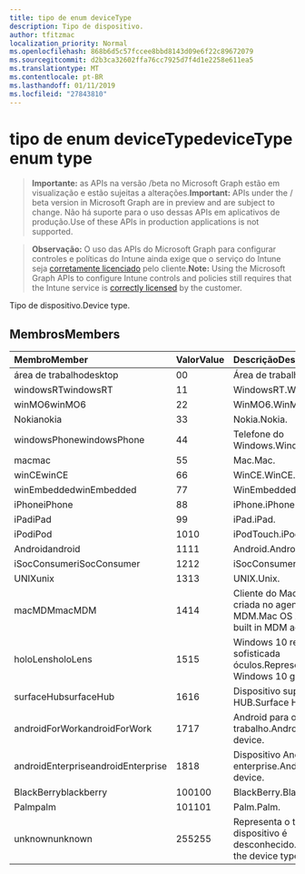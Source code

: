 ```yaml
---
title: tipo de enum deviceType
description: Tipo de dispositivo.
author: tfitzmac
localization_priority: Normal
ms.openlocfilehash: 868b6d5c57fccee8bbd8143d09e6f22c89672079
ms.sourcegitcommit: d2b3ca32602ffa76cc7925d7f4d1e2258e611ea5
ms.translationtype: MT
ms.contentlocale: pt-BR
ms.lasthandoff: 01/11/2019
ms.locfileid: "27843810"
---
```

# <a name="devicetype-enum-type"></a><span data-ttu-id="b18df-103">tipo de enum deviceType</span><span class="sxs-lookup"><span data-stu-id="b18df-103">deviceType enum type</span></span>

> <span data-ttu-id="b18df-104">**Importante:** as APIs na versão /beta no Microsoft Graph estão em visualização e estão sujeitas a alterações.</span><span class="sxs-lookup"><span data-stu-id="b18df-104">**Important:** APIs under the / beta version in Microsoft Graph are in preview and are subject to change.</span></span> <span data-ttu-id="b18df-105">Não há suporte para o uso dessas APIs em aplicativos de produção.</span><span class="sxs-lookup"><span data-stu-id="b18df-105">Use of these APIs in production applications is not supported.</span></span>

> <span data-ttu-id="b18df-106">**Observação:** O uso das APIs do Microsoft Graph para configurar controles e políticas do Intune ainda exige que o serviço do Intune seja [corretamente licenciado](https://go.microsoft.com/fwlink/?linkid=839381) pelo cliente.</span><span class="sxs-lookup"><span data-stu-id="b18df-106">**Note:** Using the Microsoft Graph APIs to configure Intune controls and policies still requires that the Intune service is [correctly licensed](https://go.microsoft.com/fwlink/?linkid=839381) by the customer.</span></span>

<span data-ttu-id="b18df-107">Tipo de dispositivo.</span><span class="sxs-lookup"><span data-stu-id="b18df-107">Device type.</span></span>
## <a name="members"></a><span data-ttu-id="b18df-108">Membros</span><span class="sxs-lookup"><span data-stu-id="b18df-108">Members</span></span>
|<span data-ttu-id="b18df-109">Membro</span><span class="sxs-lookup"><span data-stu-id="b18df-109">Member</span></span>|<span data-ttu-id="b18df-110">Valor</span><span class="sxs-lookup"><span data-stu-id="b18df-110">Value</span></span>|<span data-ttu-id="b18df-111">Descrição</span><span class="sxs-lookup"><span data-stu-id="b18df-111">Description</span></span>|
|:---|:---|:---|
|<span data-ttu-id="b18df-112">área de trabalho</span><span class="sxs-lookup"><span data-stu-id="b18df-112">desktop</span></span>|<span data-ttu-id="b18df-113">0</span><span class="sxs-lookup"><span data-stu-id="b18df-113">0</span></span>|<span data-ttu-id="b18df-114">Área de trabalho.</span><span class="sxs-lookup"><span data-stu-id="b18df-114">Desktop.</span></span>|
|<span data-ttu-id="b18df-115">windowsRT</span><span class="sxs-lookup"><span data-stu-id="b18df-115">windowsRT</span></span>|<span data-ttu-id="b18df-116">1</span><span class="sxs-lookup"><span data-stu-id="b18df-116">1</span></span>|<span data-ttu-id="b18df-117">WindowsRT.</span><span class="sxs-lookup"><span data-stu-id="b18df-117">WindowsRT.</span></span>|
|<span data-ttu-id="b18df-118">winMO6</span><span class="sxs-lookup"><span data-stu-id="b18df-118">winMO6</span></span>|<span data-ttu-id="b18df-119">2</span><span class="sxs-lookup"><span data-stu-id="b18df-119">2</span></span>|<span data-ttu-id="b18df-120">WinMO6.</span><span class="sxs-lookup"><span data-stu-id="b18df-120">WinMO6.</span></span>|
|<span data-ttu-id="b18df-121">Nokia</span><span class="sxs-lookup"><span data-stu-id="b18df-121">nokia</span></span>|<span data-ttu-id="b18df-122">3</span><span class="sxs-lookup"><span data-stu-id="b18df-122">3</span></span>|<span data-ttu-id="b18df-123">Nokia.</span><span class="sxs-lookup"><span data-stu-id="b18df-123">Nokia.</span></span>|
|<span data-ttu-id="b18df-124">windowsPhone</span><span class="sxs-lookup"><span data-stu-id="b18df-124">windowsPhone</span></span>|<span data-ttu-id="b18df-125">4</span><span class="sxs-lookup"><span data-stu-id="b18df-125">4</span></span>|<span data-ttu-id="b18df-126">Telefone do Windows.</span><span class="sxs-lookup"><span data-stu-id="b18df-126">Windows phone.</span></span>|
|<span data-ttu-id="b18df-127">mac</span><span class="sxs-lookup"><span data-stu-id="b18df-127">mac</span></span>|<span data-ttu-id="b18df-128">5</span><span class="sxs-lookup"><span data-stu-id="b18df-128">5</span></span>|<span data-ttu-id="b18df-129">Mac.</span><span class="sxs-lookup"><span data-stu-id="b18df-129">Mac.</span></span>|
|<span data-ttu-id="b18df-130">winCE</span><span class="sxs-lookup"><span data-stu-id="b18df-130">winCE</span></span>|<span data-ttu-id="b18df-131">6</span><span class="sxs-lookup"><span data-stu-id="b18df-131">6</span></span>|<span data-ttu-id="b18df-132">WinCE.</span><span class="sxs-lookup"><span data-stu-id="b18df-132">WinCE.</span></span>|
|<span data-ttu-id="b18df-133">winEmbedded</span><span class="sxs-lookup"><span data-stu-id="b18df-133">winEmbedded</span></span>|<span data-ttu-id="b18df-134">7</span><span class="sxs-lookup"><span data-stu-id="b18df-134">7</span></span>|<span data-ttu-id="b18df-135">WinEmbedded.</span><span class="sxs-lookup"><span data-stu-id="b18df-135">WinEmbedded.</span></span>|
|<span data-ttu-id="b18df-136">iPhone</span><span class="sxs-lookup"><span data-stu-id="b18df-136">iPhone</span></span>|<span data-ttu-id="b18df-137">8</span><span class="sxs-lookup"><span data-stu-id="b18df-137">8</span></span>|<span data-ttu-id="b18df-138">iPhone.</span><span class="sxs-lookup"><span data-stu-id="b18df-138">iPhone.</span></span>|
|<span data-ttu-id="b18df-139">iPad</span><span class="sxs-lookup"><span data-stu-id="b18df-139">iPad</span></span>|<span data-ttu-id="b18df-140">9</span><span class="sxs-lookup"><span data-stu-id="b18df-140">9</span></span>|<span data-ttu-id="b18df-141">iPad.</span><span class="sxs-lookup"><span data-stu-id="b18df-141">iPad.</span></span>|
|<span data-ttu-id="b18df-142">iPod</span><span class="sxs-lookup"><span data-stu-id="b18df-142">iPod</span></span>|<span data-ttu-id="b18df-143">10</span><span class="sxs-lookup"><span data-stu-id="b18df-143">10</span></span>|<span data-ttu-id="b18df-144">iPodTouch.</span><span class="sxs-lookup"><span data-stu-id="b18df-144">iPodTouch.</span></span>|
|<span data-ttu-id="b18df-145">Android</span><span class="sxs-lookup"><span data-stu-id="b18df-145">android</span></span>|<span data-ttu-id="b18df-146">11</span><span class="sxs-lookup"><span data-stu-id="b18df-146">11</span></span>|<span data-ttu-id="b18df-147">Android.</span><span class="sxs-lookup"><span data-stu-id="b18df-147">Android.</span></span>|
|<span data-ttu-id="b18df-148">iSocConsumer</span><span class="sxs-lookup"><span data-stu-id="b18df-148">iSocConsumer</span></span>|<span data-ttu-id="b18df-149">12</span><span class="sxs-lookup"><span data-stu-id="b18df-149">12</span></span>|<span data-ttu-id="b18df-150">iSocConsumer.</span><span class="sxs-lookup"><span data-stu-id="b18df-150">iSocConsumer.</span></span>|
|<span data-ttu-id="b18df-151">UNIX</span><span class="sxs-lookup"><span data-stu-id="b18df-151">unix</span></span>|<span data-ttu-id="b18df-152">13</span><span class="sxs-lookup"><span data-stu-id="b18df-152">13</span></span>|<span data-ttu-id="b18df-153">UNIX.</span><span class="sxs-lookup"><span data-stu-id="b18df-153">Unix.</span></span>|
|<span data-ttu-id="b18df-154">macMDM</span><span class="sxs-lookup"><span data-stu-id="b18df-154">macMDM</span></span>|<span data-ttu-id="b18df-155">14</span><span class="sxs-lookup"><span data-stu-id="b18df-155">14</span></span>|<span data-ttu-id="b18df-156">Cliente do Mac OS X usando criada no agente de MDM.</span><span class="sxs-lookup"><span data-stu-id="b18df-156">Mac OS X client using built in MDM agent.</span></span>|
|<span data-ttu-id="b18df-157">holoLens</span><span class="sxs-lookup"><span data-stu-id="b18df-157">holoLens</span></span>|<span data-ttu-id="b18df-158">15</span><span class="sxs-lookup"><span data-stu-id="b18df-158">15</span></span>|<span data-ttu-id="b18df-159">Windows 10 representando a sofisticada óculos.</span><span class="sxs-lookup"><span data-stu-id="b18df-159">Representing the fancy Windows 10 goggles.</span></span>|
|<span data-ttu-id="b18df-160">surfaceHub</span><span class="sxs-lookup"><span data-stu-id="b18df-160">surfaceHub</span></span>|<span data-ttu-id="b18df-161">16</span><span class="sxs-lookup"><span data-stu-id="b18df-161">16</span></span>|<span data-ttu-id="b18df-162">Dispositivo superfície de HUB.</span><span class="sxs-lookup"><span data-stu-id="b18df-162">Surface HUB device.</span></span>|
|<span data-ttu-id="b18df-163">androidForWork</span><span class="sxs-lookup"><span data-stu-id="b18df-163">androidForWork</span></span>|<span data-ttu-id="b18df-164">17</span><span class="sxs-lookup"><span data-stu-id="b18df-164">17</span></span>|<span data-ttu-id="b18df-165">Android para o dispositivo de trabalho.</span><span class="sxs-lookup"><span data-stu-id="b18df-165">Android for work device.</span></span>|
|<span data-ttu-id="b18df-166">androidEnterprise</span><span class="sxs-lookup"><span data-stu-id="b18df-166">androidEnterprise</span></span>|<span data-ttu-id="b18df-167">18</span><span class="sxs-lookup"><span data-stu-id="b18df-167">18</span></span>|<span data-ttu-id="b18df-168">Dispositivo Android enterprise.</span><span class="sxs-lookup"><span data-stu-id="b18df-168">Android enterprise device.</span></span>|
|<span data-ttu-id="b18df-169">BlackBerry</span><span class="sxs-lookup"><span data-stu-id="b18df-169">blackberry</span></span>|<span data-ttu-id="b18df-170">100</span><span class="sxs-lookup"><span data-stu-id="b18df-170">100</span></span>|<span data-ttu-id="b18df-171">BlackBerry.</span><span class="sxs-lookup"><span data-stu-id="b18df-171">Blackberry.</span></span>|
|<span data-ttu-id="b18df-172">Palm</span><span class="sxs-lookup"><span data-stu-id="b18df-172">palm</span></span>|<span data-ttu-id="b18df-173">101</span><span class="sxs-lookup"><span data-stu-id="b18df-173">101</span></span>|<span data-ttu-id="b18df-174">Palm.</span><span class="sxs-lookup"><span data-stu-id="b18df-174">Palm.</span></span>|
|<span data-ttu-id="b18df-175">unknown</span><span class="sxs-lookup"><span data-stu-id="b18df-175">unknown</span></span>|<span data-ttu-id="b18df-176">255</span><span class="sxs-lookup"><span data-stu-id="b18df-176">255</span></span>|<span data-ttu-id="b18df-177">Representa o tipo de dispositivo é desconhecido.</span><span class="sxs-lookup"><span data-stu-id="b18df-177">Represents that the device type is unknown.</span></span>|





